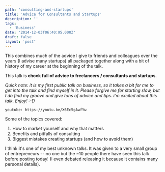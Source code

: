 ```yaml
---
path: 'consulting-and-startups'
title: 'Advice for Consultants and Startups'
description: ''
tags:
  - 'Business'
date: '2014-12-03T06:40:05.000Z'
draft: false
layout: 'post'
---
```


This combines much of the advice I give to friends and colleagues over the years (I advise many startups) all packaged together along with a bit of history of my career at the beginning of the talk.

This talk is **chock full of advice to freelancers / consultants and startups**.

_Quick note: It is my first public talk on business, so it takes a bit for me to get into the talk and find myself in it. Please forgive me for starting slow, but I do find my groove and give tons of advice and tips. I'm excited about this talk. Enjoy! :-D_

`youtube: https://youtu.be/X6Ec5gAwfYw`

Some of the topics covered:

1. How to market yourself and why that matters
2. Benefits and pitfalls of consulting
3. Biggest mistakes creating startups (and how to avoid them)

I think it's one of my best unknown talks. It was given to a very small group of entrepreneurs -- no one but the ~10 people there have seen this talk before posting today! (I even debated releasing it because it contains many personal details).
